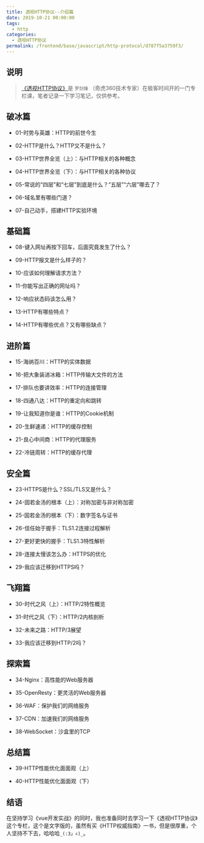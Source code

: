 ```yaml
---
title: 透视HTTP协议--介绍篇
date: 2019-10-21 00:00:00
tags: 
  - http
categories: 
  - 透视HTTP协议
permalink: /frontend/base/javascript/http-protocol/d787f5a3759f3/
---
```


## 说明

> [《透视HTTP协议》](https://time.geekbang.org/column/intro/189)是 `罗剑锋` （奇虎360技术专家）在极客时间开的一门专栏课，笔者记录一下学习笔记，仅供参考。

## 破冰篇

- 01-时势与英雄：HTTP的前世今生

- 02-HTTP是什么？HTTP又不是什么？

- 03-HTTP世界全览（上）：与HTTP相关的各种概念

- 04-HTTP世界全览（下）：与HTTP相关的各种协议

- 05-常说的“四层”和“七层”到底是什么？“五层”“六层”哪去了？

- 06-域名里有哪些门道？

- 07-自己动手，搭建HTTP实验环境

## 基础篇

- 08-键入网址再按下回车，后面究竟发生了什么？

- 09-HTTP报文是什么样子的？

- 10-应该如何理解请求方法？

- 11-你能写出正确的网址吗？

- 12-响应状态码该怎么用？

- 13-HTTP有哪些特点？

- 14-HTTP有哪些优点？又有哪些缺点？

## 进阶篇

- 15-海纳百川：HTTP的实体数据

- 16-把大象装进冰箱：HTTP传输大文件的方法

- 17-排队也要讲效率：HTTP的连接管理

- 18-四通八达：HTTP的重定向和跳转

- 19-让我知道你是谁：HTTP的Cookie机制

- 20-生鲜速递：HTTP的缓存控制

- 21-良心中间商：HTTP的代理服务

- 22-冷链周转：HTTP的缓存代理

## 安全篇

- 23-HTTPS是什么？SSL/TLS又是什么？

- 24-固若金汤的根本（上）：对称加密与非对称加密

- 25-固若金汤的根本（下）：数字签名与证书

- 26-信任始于握手：TLS1.2连接过程解析

- 27-更好更快的握手：TLS1.3特性解析

- 28-连接太慢该怎么办：HTTPS的优化

- 29-我应该迁移到HTTPS吗？

## 飞翔篇

- 30-时代之风（上）：HTTP/2特性概览

- 31-时代之风（下）：HTTP/2内核剖析

- 32-未来之路：HTTP/3展望

- 33-我应该迁移到HTTP/2吗？

## 探索篇

- 34-Nginx：高性能的Web服务器

- 35-OpenResty：更灵活的Web服务器
  
- 36-WAF：保护我们的网络服务

- 37-CDN：加速我们的网络服务

- 38-WebSocket：沙盒里的TCP

## 总结篇

- 39-HTTP性能优化面面观（上）

- 40-HTTP性能优化面面观（下）

## 结语

在坚持学习《vue开发实战》的同时，我也准备同时去学习一下《透视HTTP协议》这个专栏，这个是文字版的，虽然有买《HTTP权威指南》一书，但是很厚重，个人坚持不下去，哈哈哈`_(:3」∠)_`。
